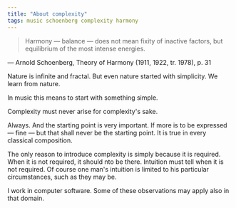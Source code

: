 ```yaml
---
title: "About complexity"
tags: music schoenberg complexity harmony
---
```


> Harmony — balance — does not mean fixity of inactive factors, but equilibrium of the most intense energies.

— Arnold Schoenberg, Theory of Harmony (1911, 1922, tr. 1978), p. 31

Nature is infinite and fractal. But even nature started with simplicity. We learn from nature.

In music this means to start with something simple.

Complexity must never arise for complexity's sake.

Always. And the starting point is very important. If more is to be expressed — fine — but that shall never be the starting point. It is true in every classical composition.

The only reason to introduce complexity is simply because it is required. When it is not required, it should nto be there. Intuition must tell when it is not required. Of course one man's intuition is limited to his particular circumstances, such as they may be.

I work in computer software. Some of these observations may apply also in that domain.
